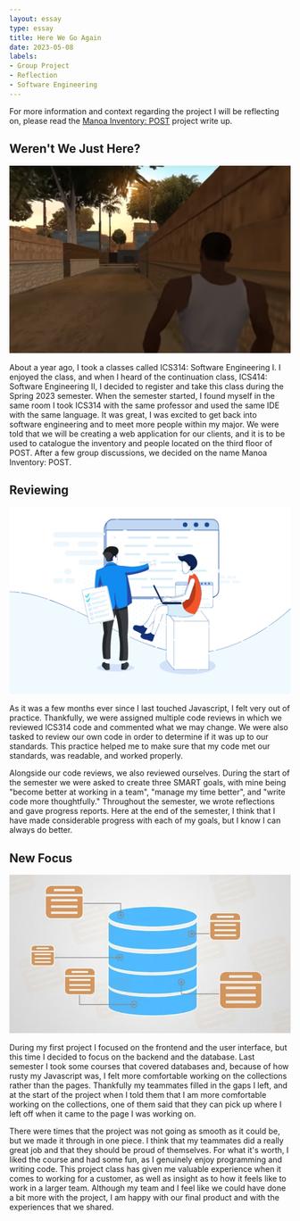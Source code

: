 ```yaml
---
layout: essay
type: essay
title: Here We Go Again
date: 2023-05-08
labels:
- Group Project
- Reflection
- Software Engineering
---
```


For more information and context regarding the project I will be reflecting on, please read the [Manoa Inventory: POST](https://justinjandoc.github.io/projects/manoa-inventory-post) project write up.

## Weren't We Just Here?

<img class="ui medium right floated rounded image" src="../images/here-we-go-again.jpg">

About a year ago, I took a classes called ICS314: Software Engineering I. I enjoyed the class, and when I heard of the continuation class, ICS414: Software Engineering II, I decided to register and take this class during the Spring 2023 semester. When the semester started, I found myself in the same room I took ICS314 with the same professor and used the same IDE with the same language. It was great, I was excited to get back into software engineering and to meet more people within my major. We were told that we will be creating a web application for our clients, and it is to be used to catalogue the inventory and people located on the third floor of POST. After a few group discussions, we decided on the name Manoa Inventory: POST.

## Reviewing

<img class="ui medium left floated rounded image" src="../images/code-review.jpg">

As it was a few months ever since I last touched Javascript, I felt very out of practice. Thankfully, we were assigned multiple code reviews in which we reviewed ICS314 code and commented what we may change. We were also tasked to review our own code in order to determine if it was up to our standards. This practice helped me to make sure that my code met our standards, was readable, and worked properly.

Alongside our code reviews, we also reviewed ourselves. During the start of the semester we were asked to create three SMART goals, with mine being "become better at working in a team", "manage my time better", and "write code more thoughtfully." Throughout the semester, we wrote reflections and gave progress reports. Here at the end of the semester, I think that I have made considerable progress with each of my goals, but I know I can always do better.

## New Focus

<img class="ui medium right floated rounded image" src="../images/database.png">

During my first project I focused on the frontend and the user interface, but this time I decided to focus on the backend and the database. Last semester I took some courses that covered databases and, because of how rusty my Javascript was, I felt more comfortable working on the collections rather than the pages. Thankfully my teammates filled in the gaps I left, and at the start of the project when I told them that I am more comfortable working on the collections, one of them said that they can pick up where I left off when it came to the page I was working on.

There were times that the project was not going as smooth as it could be, but we made it through in one piece. I think that my teammates did a really great job and that they should be proud of themselves. For what it's worth, I liked the course and had some fun, as I genuinely enjoy programming and writing code. This project class has given me valuable experience when it comes to working for a customer, as well as insight as to how it feels like to work in a larger team. Although my team and I feel like we could have done a bit more with the project, I am happy with our final product and with the experiences that we shared.